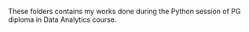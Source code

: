 These folders contains  my works done during the Python session of PG diploma in Data Analytics course. 
